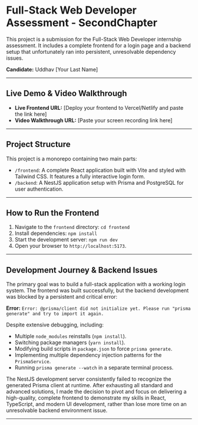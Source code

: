 # Full-Stack Web Developer Assessment - SecondChapter

This project is a submission for the Full-Stack Web Developer internship assessment. It includes a complete frontend for a login page and a backend setup that unfortunately ran into persistent, unresolvable dependency issues.

**Candidate:** Uddhav [Your Last Name]

---

## Live Demo & Video Walkthrough

* **Live Frontend URL:** [Deploy your frontend to Vercel/Netlify and paste the link here]
* **Video Walkthrough URL:** [Paste your screen recording link here]

---

## Project Structure

This project is a monorepo containing two main parts:

* `/frontend`: A complete React application built with Vite and styled with Tailwind CSS. It features a fully interactive login form.
* `/backend`: A NestJS application setup with Prisma and PostgreSQL for user authentication.

---

## How to Run the Frontend

1.  Navigate to the `frontend` directory: `cd frontend`
2.  Install dependencies: `npm install`
3.  Start the development server: `npm run dev`
4.  Open your browser to `http://localhost:5173`.

---

## Development Journey & Backend Issues

The primary goal was to build a full-stack application with a working login system. The frontend was built successfully, but the backend development was blocked by a persistent and critical error:

**Error:** `Error: @prisma/client did not initialize yet. Please run "prisma generate" and try to import it again.`

Despite extensive debugging, including:
* Multiple `node_modules` reinstalls (`npm install`).
* Switching package managers (`yarn install`).
* Modifying build scripts in `package.json` to force `prisma generate`.
* Implementing multiple dependency injection patterns for the `PrismaService`.
* Running `prisma generate --watch` in a separate terminal process.

The NestJS development server consistently failed to recognize the generated Prisma client at runtime. After exhausting all standard and advanced solutions, I made the decision to pivot and focus on delivering a high-quality, complete frontend to demonstrate my skills in React, TypeScript, and modern UI development, rather than lose more time on an unresolvable backend environment issue.

---